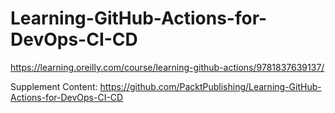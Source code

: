 # Learning-GitHub-Actions-for-DevOps-CI-CD
https://learning.oreilly.com/course/learning-github-actions/9781837639137/

Supplement Content:
https://github.com/PacktPublishing/Learning-GitHub-Actions-for-DevOps-CI-CD
